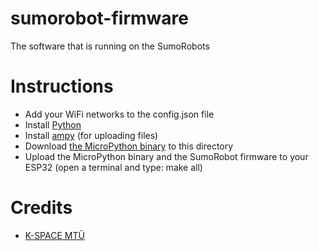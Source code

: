 # sumorobot-firmware
The software that is running on the SumoRobots

# Instructions
* Add your WiFi networks to the config.json file
* Install [Python](https://www.python.org/downloads/)
* Install [ampy](https://github.com/adafruit/ampy) (for uploading files)
* Download [the MicroPython binary](http://micropython.org/download#esp32) to this directory
* Upload the MicroPython binary and the SumoRobot firmware to your ESP32 (open a terminal and type: make all)

# Credits
* [K-SPACE MTÜ](https://k-space.ee/)
